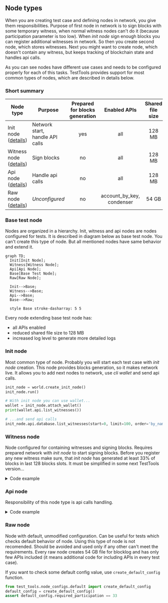 ## Node types

When you are creating test case and defining nodes in network, you give them responsibilities. Purpose of first node in network is to sign blocks with some temporary witness, when normal witness nodes can't do it (because participation parameter is too low). When _init node_ sign enough blocks you can register additional witnesses in network. So then you create second node, which stores witnesses. Next you might want to create node, which doesn't contain any witness, but keeps tracking of blockchain state and handles api calls.

As you can see nodes have different use cases and needs to be configured properly for each of this tasks. TestTools provides support for most common types of nodes, which are described in details below.

### Short summary

| Node type                               | Purpose                            | Prepared<br>for blocks<br>generation | Enabled APIs                 | Shared<br>file size | Witness<br>plugin<br>enabled |
| --------------------------------------- | ---------------------------------- |:------------------------------------:|:----------------------------:|:-------------------:|:----------------------------:|
| Init node ([details](#init-node))       | Network start,<br>handle API calls | yes                                  | all                          | 128 MB              | yes                          |
| Witness node ([details](#witness-node)) | Sign blocks                        | no                                   | all                          | 128 MB              | yes                          |
| Api node ([details](#api-node))         | Handle api calls                   | no                                   | all                          | 128 MB              | no                           |
| Raw node ([details](#raw-node))         | _Unconfigured_                     | no                                   | account_by_key,<br>condenser | 54 GB               | yes                          |

### Base test node

Nodes are organized in a hierarchy. Init, witness and api nodes are nodes configured for tests. It is described in diagram below as base test node. You can't create this type of node. But all mentioned nodes have same behavior and extend it.

```mermaid
graph TD;
  Init[Init Node];
  Witness[Witness Node];
  Api[Api Node];
  Base[Base Test Node];
  Raw[Raw Node];

  Init-->Base;
  Witness-->Base;
  Api-->Base;
  Base-->Raw;

  style Base stroke-dasharray: 5 5
```

Every node extending base test node has:
- all APIs enabled
- reduced shared file size to 128 MB
- increased log level to generate more detailed logs

### Init node

Most common type of node. Probably you will start each test case with _init node_ creation. This node provides blocks generation, so it makes network live. It allows you to add next nodes to network, use _cli wallet_ and send api calls.

```python
init_node = world.create_init_node()
init_node.run()

# With init node you can use wallet...
wallet = init_node.attach_wallet()
print(wallet.api.list_witnesses())

# ...and send api calls
init_node.api.database.list_witnesses(start=0, limit=100, order='by_name')
```

### Witness node

Node configured for containing witnesses and signing blocks. Requires prepared network with _init node_ to start signing blocks. Before you register any new witness make sure, that _init node_ has generated at least 33% of blocks in last 128 blocks slots. It must be simplified in some next TestTools version...

<details>
<summary>Code example</summary>

```python
# Define network
network = world.create_network()
init_node = network.create_init_node()
witness_node = network.create_witness_node(witnesses=['alice'])

network.run()

# Wait for 33% required participation (43 / 128 > 33%)
init_node.wait_for_block_with_number(43)

# Register witnesses
wallet = init_node.attach_wallet()
wallet.api.create_account('initminer', 'alice', '')
wallet.api.transfer_to_vesting('initminer', 'alice', '1000.000 TESTS')
wallet.api.update_witness(
    'alice', '', Account('alice').public_key,
    {"account_creation_fee": "3.000 TESTS", "maximum_block_size": 65536, "sbd_interest_rate": 0}
)
```

For working real life example check:
https://gitlab.syncad.com/hive/hive/-/blob/develop/tests/functional/python_tests/fork_tests/test_transaction_with_multiple_operations.py
</details>

### Api node

Responsibility of this node type is api calls handling.

<details>
<summary>Code example</summary>

```python
# Define network
network = world.create_network()
init_node = network.create_init_node()
api_node = network.create_api_node()
network.run()

# Send api calls
response = api_node.api.database.get_dynamic_global_properties()
print(response)
```
</details>

### Raw node

Node with default, unmodified configuration. Can be useful for tests which checks default behavior of node. Using this type of node is not recomended. Should be avoided and used only if any other can't meet the requirements. Every raw node creates 54 GB file for blocklog and has only few APIs included (it means additional code for including APIs in every test case).

If you want to check some default config value, use `create_default_config` function.
```python
from test_tools.node_configs.default import create_default_config
default_config = create_default_config()
assert default_config.required_participation == 33
```
